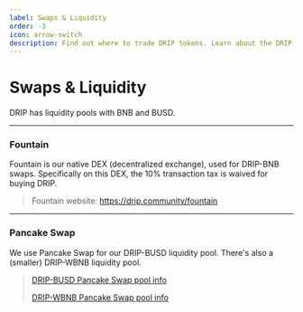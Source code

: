 ```yaml
---
label: Swaps & Liquidity
order: -3
icon: arrow-switch
description: Find out where to trade DRIP tokens. Learn about the DRIP Fountain, and about the Pancake Swap liquidity pools.
---
```


# Swaps & Liquidity
DRIP has liquidity pools with BNB and BUSD.

---
### Fountain
Fountain is our native DEX (decentralized exchange), used for DRIP-BNB swaps. Specifically on this DEX, the 10% transaction tax is waived for buying DRIP.
> Fountain website: https://drip.community/fountain

---
### Pancake Swap
We use Pancake Swap for our DRIP-BUSD liquidity pool. There's also a (smaller) DRIP-WBNB liquidity pool.
> [DRIP-BUSD Pancake Swap pool info](https://pancakeswap.finance/info/pool/0xa0feb3c81a36e885b6608df7f0ff69db97491b58)
>
> [DRIP-WBNB Pancake Swap pool info](https://pancakeswap.finance/info/pool/0xb17e674a4b28958a0ef77e608b4fe94c23acee29)

